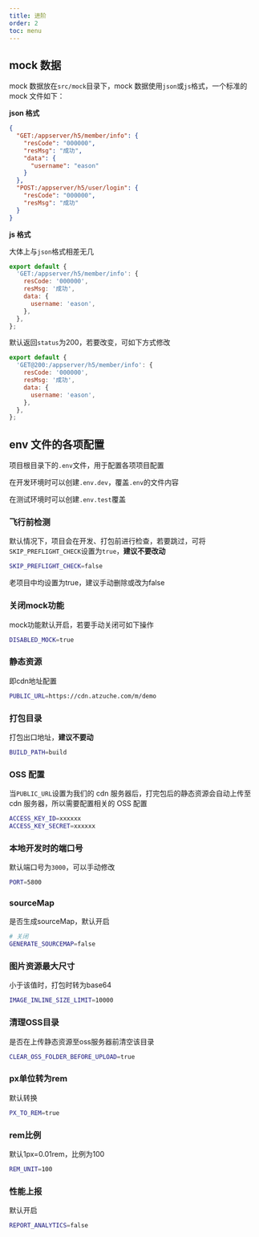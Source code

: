 ```yaml
---
title: 进阶
order: 2
toc: menu
---
```


## mock 数据

mock 数据放在`src/mock`目录下，mock 数据使用`json`或`js`格式，一个标准的 mock 文件如下：

**json 格式**

```json
{
  "GET:/appserver/h5/member/info": {
    "resCode": "000000",
    "resMsg": "成功",
    "data": {
      "username": "eason"
    }
  },
  "POST:/appserver/h5/user/login": {
    "resCode": "000000",
    "resMsg": "成功"
  }
}
```

**js 格式**

大体上与`json`格式相差无几

```js
export default {
  'GET:/appserver/h5/member/info': {
    resCode: '000000',
    resMsg: '成功',
    data: {
      username: 'eason',
    },
  },
};
```

默认返回`status`为200，若要改变，可如下方式修改

```js
export default {
  'GET@200:/appserver/h5/member/info': {
    resCode: '000000',
    resMsg: '成功',
    data: {
      username: 'eason',
    },
  },
};
```

## env 文件的各项配置

项目根目录下的`.env`文件，用于配置各项项目配置

在开发环境时可以创建`.env.dev`，覆盖`.env`的文件内容

在测试环境时可以创建`.env.test`覆盖

### 飞行前检测

默认情况下，项目会在开发、打包前进行检查，若要跳过，可将`SKIP_PREFLIGHT_CHECK`设置为`true`，**建议不要改动**

```bash
SKIP_PREFLIGHT_CHECK=false
```

<Alert type="info">
  老项目中均设置为true，建议手动删除或改为false
</Alert>

### 关闭mock功能

mock功能默认开启，若要手动关闭可如下操作

```bash
DISABLED_MOCK=true
```

### 静态资源

即cdn地址配置

```bash
PUBLIC_URL=https://cdn.atzuche.com/m/demo
```

### 打包目录

打包出口地址，**建议不要动**

```bash
BUILD_PATH=build
```

### OSS 配置

当`PUBLIC_URL`设置为我们的 cdn 服务器后，打完包后的静态资源会自动上传至 cdn 服务器，所以需要配置相关的 OSS 配置

```bash
ACCESS_KEY_ID=xxxxxx
ACCESS_KEY_SECRET=xxxxxx
```

### 本地开发时的端口号

默认端口号为`3000`，可以手动修改

```bash
PORT=5800
```

### sourceMap

是否生成sourceMap，默认开启

```bash
# 关闭
GENERATE_SOURCEMAP=false
```

### 图片资源最大尺寸

小于该值时，打包时转为base64

```bash
IMAGE_INLINE_SIZE_LIMIT=10000
```

### 清理OSS目录

是否在上传静态资源至oss服务器前清空该目录

```bash
CLEAR_OSS_FOLDER_BEFORE_UPLOAD=true
```

### px单位转为rem

默认转换

```bash
PX_TO_REM=true
```

### rem比例

默认1px=0.01rem，比例为100

```bash
REM_UNIT=100
```

### 性能上报

默认开启

```bash
REPORT_ANALYTICS=false
```
